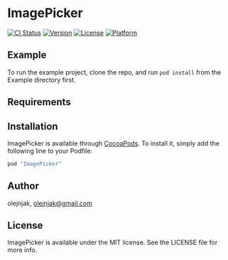 # ImagePicker

[![CI Status](http://img.shields.io/travis/olejnjak/ImagePicker.svg?style=flat)](https://travis-ci.org/olejnjak/ImagePicker)
[![Version](https://img.shields.io/cocoapods/v/ImagePicker.svg?style=flat)](http://cocoapods.org/pods/ImagePicker)
[![License](https://img.shields.io/cocoapods/l/ImagePicker.svg?style=flat)](http://cocoapods.org/pods/ImagePicker)
[![Platform](https://img.shields.io/cocoapods/p/ImagePicker.svg?style=flat)](http://cocoapods.org/pods/ImagePicker)

## Example

To run the example project, clone the repo, and run `pod install` from the Example directory first.

## Requirements

## Installation

ImagePicker is available through [CocoaPods](http://cocoapods.org). To install
it, simply add the following line to your Podfile:

```ruby
pod "ImagePicker"
```

## Author

olejnjak, olejnjak@gmail.com

## License

ImagePicker is available under the MIT license. See the LICENSE file for more info.

